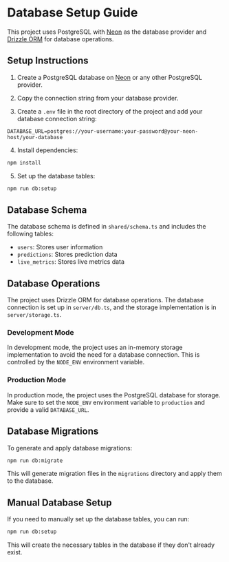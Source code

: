 # Database Setup Guide

This project uses PostgreSQL with [Neon](https://neon.tech) as the database provider and [Drizzle ORM](https://orm.drizzle.team) for database operations.

## Setup Instructions

1. Create a PostgreSQL database on [Neon](https://neon.tech) or any other PostgreSQL provider.

2. Copy the connection string from your database provider.

3. Create a `.env` file in the root directory of the project and add your database connection string:

```
DATABASE_URL=postgres://your-username:your-password@your-neon-host/your-database
```

4. Install dependencies:

```bash
npm install
```

5. Set up the database tables:

```bash
npm run db:setup
```

## Database Schema

The database schema is defined in `shared/schema.ts` and includes the following tables:

- `users`: Stores user information
- `predictions`: Stores prediction data
- `live_metrics`: Stores live metrics data

## Database Operations

The project uses Drizzle ORM for database operations. The database connection is set up in `server/db.ts`, and the storage implementation is in `server/storage.ts`.

### Development Mode

In development mode, the project uses an in-memory storage implementation to avoid the need for a database connection. This is controlled by the `NODE_ENV` environment variable.

### Production Mode

In production mode, the project uses the PostgreSQL database for storage. Make sure to set the `NODE_ENV` environment variable to `production` and provide a valid `DATABASE_URL`.

## Database Migrations

To generate and apply database migrations:

```bash
npm run db:migrate
```

This will generate migration files in the `migrations` directory and apply them to the database.

## Manual Database Setup

If you need to manually set up the database tables, you can run:

```bash
npm run db:setup
```

This will create the necessary tables in the database if they don't already exist.